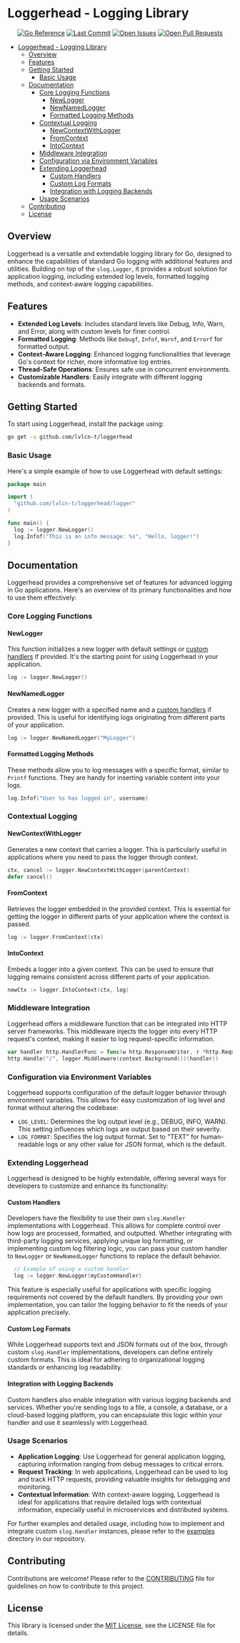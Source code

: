 # Loggerhead - Logging Library<!-- @import "[TOC]" {cmd="toc" depthFrom=1 depthTo=6 orderedList=false} -->

<!-- markdownlint-disable MD033 -->
<p align="center">
    <a href="https://pkg.go.dev/github.com/lvlcn-t/loggerhead"><img src="https://pkg.go.dev/badge/github.com/lvlcn-t/loggerhead.svg" alt="Go Reference"></a>
    <a href="/../../commits/" title="Last Commit"><img src="https://img.shields.io/github/last-commit/lvlcn-t/loggerhead?style=flat" alt="Last Commit"></a>
    <a href="/../../issues" title="Open Issues"><img src="https://img.shields.io/github/issues/lvlcn-t/loggerhead?style=flat" alt="Open Issues"></a>
    <a href="/../../pulls" title="Open Pull Requests"><img src="https://img.shields.io/github/issues-pr/lvlcn-t/loggerhead?style=flat" alt="Open Pull Requests"></a>
</p>
<!-- markdownlint-enable MD033 -->

<!-- code_chunk_output -->

- [Loggerhead - Logging Library](#loggerhead---logging-library)
  - [Overview](#overview)
  - [Features](#features)
  - [Getting Started](#getting-started)
    - [Basic Usage](#basic-usage)
  - [Documentation](#documentation)
    - [Core Logging Functions](#core-logging-functions)
      - [NewLogger](#newlogger)
      - [NewNamedLogger](#newnamedlogger)
      - [Formatted Logging Methods](#formatted-logging-methods)
    - [Contextual Logging](#contextual-logging)
      - [NewContextWithLogger](#newcontextwithlogger)
      - [FromContext](#fromcontext)
      - [IntoContext](#intocontext)
    - [Middleware Integration](#middleware-integration)
    - [Configuration via Environment Variables](#configuration-via-environment-variables)
    - [Extending Loggerhead](#extending-loggerhead)
      - [Custom Handlers](#custom-handlers)
      - [Custom Log Formats](#custom-log-formats)
      - [Integration with Logging Backends](#integration-with-logging-backends)
    - [Usage Scenarios](#usage-scenarios)
  - [Contributing](#contributing)
  - [License](#license)

<!-- /code_chunk_output -->

## Overview

Loggerhead is a versatile and extendable logging library for Go, designed to enhance the capabilities of standard Go logging with additional features and utilities. Building on top of the `slog.Logger`, it provides a robust solution for application logging, including extended log levels, formatted logging methods, and context-aware logging capabilities.

## Features

- **Extended Log Levels**: Includes standard levels like Debug, Info, Warn, and Error, along with custom levels for finer control.
- **Formatted Logging**: Methods like `Debugf`, `Infof`, `Warnf`, and `Errorf` for formatted output.
- **Context-Aware Logging**: Enhanced logging functionalities that leverage Go's context for richer, more informative log entries.
- **Thread-Safe Operations**: Ensures safe use in concurrent environments.
- **Customizable Handlers**: Easily integrate with different logging backends and formats.

## Getting Started

To start using Loggerhead, install the package using:

```bash
go get -u github.com/lvlcn-t/loggerhead
```

### Basic Usage

Here's a simple example of how to use Loggerhead with default settings:

```go
package main

import (
  "github.com/lvlcn-t/loggerhead/logger"
)

func main() {
  log := logger.NewLogger()
  log.Infof("This is an info message: %s", "Hello, logger!")
}
```

## Documentation

Loggerhead provides a comprehensive set of features for advanced logging in Go applications. Here's an overview of its primary functionalities and how to use them effectively:

### Core Logging Functions

#### NewLogger

This function initializes a new logger with default settings or [custom handlers](#custom-handlers) if provided. It's the starting point for using Loggerhead in your application.

```go
log := logger.NewLogger()
```

#### NewNamedLogger

Creates a new logger with a specified name and a [custom handlers](#custom-handlers) if provided. This is useful for identifying logs originating from different parts of your application.

```go
log := logger.NewNamedLogger("MyLogger")
```

#### Formatted Logging Methods

These methods allow you to log messages with a specific format, similar to `Printf` functions. They are handy for inserting variable content into your logs.

```go
log.Infof("User %s has logged in", username)
```

### Contextual Logging

#### NewContextWithLogger

Generates a new context that carries a logger. This is particularly useful in applications where you need to pass the logger through context.

```go
ctx, cancel := logger.NewContextWithLogger(parentContext)
defer cancel()
```

#### FromContext

Retrieves the logger embedded in the provided context. This is essential for getting the logger in different parts of your application where the context is passed.

```go
log := logger.FromContext(ctx)
```

#### IntoContext

Embeds a logger into a given context. This can be used to ensure that logging remains consistent across different parts of your application.

```go
newCtx := logger.IntoContext(ctx, log)
```

### Middleware Integration

Loggerhead offers a middleware function that can be integrated into HTTP server frameworks. This middleware injects the logger into every HTTP request's context, making it easier to log request-specific information.

```go
var handler http.HandlerFunc = func(w http.ResponseWriter, r *http.Request) {}
http.Handle("/", logger.Middleware(context.Background())(handler))
```

### Configuration via Environment Variables

Loggerhead supports configuration of the default logger behavior through environment variables. This allows for easy customization of log level and format without altering the codebase:

- `LOG_LEVEL`: Determines the log output level (e.g., DEBUG, INFO, WARN). This setting influences which logs are output based on their severity.
- `LOG_FORMAT`: Specifies the log output format. Set to "TEXT" for human-readable logs or any other value for JSON format, which is the default.

### Extending Loggerhead

Loggerhead is designed to be highly extendable, offering several ways for developers to customize and enhance its functionality:

#### Custom Handlers

Developers have the flexibility to use their own `slog.Handler` implementations with Loggerhead. This allows for complete control over how logs are processed, formatted, and outputted. Whether integrating with third-party logging services, applying unique log formatting, or implementing custom log filtering logic, you can pass your custom handler to `NewLogger` or `NewNamedLogger` functions to replace the default behavior.

```go
  // Example of using a custom handler
  log := logger.NewLogger(myCustomHandler)
```

This feature is especially useful for applications with specific logging requirements not covered by the default handlers. By providing your own implementation, you can tailor the logging behavior to fit the needs of your application precisely.

#### Custom Log Formats

While Loggerhead supports text and JSON formats out of the box, through custom `slog.Handler` implementations, developers can define entirely custom formats. This is ideal for adhering to organizational logging standards or enhancing log readability.

#### Integration with Logging Backends

Custom handlers also enable integration with various logging backends and services. Whether you're sending logs to a file, a console, a database, or a cloud-based logging platform, you can encapsulate this logic within your handler and use it seamlessly with Loggerhead.

### Usage Scenarios

- **Application Logging**: Use Loggerhead for general application logging, capturing information ranging from debug messages to critical errors.
- **Request Tracking**: In web applications, Loggerhead can be used to log and track HTTP requests, providing valuable insights for debugging and monitoring.
- **Contextual Information**: With context-aware logging, Loggerhead is ideal for applications that require detailed logs with contextual information, especially useful in microservices and distributed systems.

For further examples and detailed usage, including how to implement and integrate custom `slog.Handler` instances, please refer to the [examples](./examples) directory in our repository.

## Contributing

Contributions are welcome! Please refer to the [CONTRIBUTING](CONTRIBUTING.md) file for guidelines on how to contribute to this project.

## License

This library is licensed under the [MIT License](LICENSE), see the LICENSE file for details.
